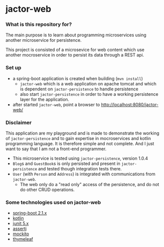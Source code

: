 # jactor-web #

### What is this repository for? ###

The main purpose is to learn about programming microservices using another microservice for persistence.

This project is consisted of a microsevice for web content which use
another mocroservice in order to persist its data through a REST api.

### Set up ###

* a spring-boot application is created when building (`mvn install`)
    * `jactor-web` which is a web application on apache tomcat and which is dependent on `jactor-persistence` to handle persistence
    * also start `jactor-persistence` in order to have a working persistence layer for the application. 
* after started `jactor-web`, point a browser to <http://localhost:8080/jactor-web/>

### Disclaimer ###

This application are my playground and is made to demonstrate the
working of `jactor-persistence` and to gain expertise in mocroservices
and kotlin programming language. It is therefore simple and not complete.
And I just want to say that I am not a front-end programmer.

* This microservice is tested using `jactor-persistence`, version 1.0.4
* `Blog`s and `GuestBook`s is only persisted and present in `jactor-persistence` and tested though integration tests there.
* `User` (with `Person` and `Address`) is integrated with communications from `jactor-web`.
    * The web only do a "read only" access of the persistence, and do not do other CRUD operations. 

### Some technologies used on jactor-web ###

* [spring-boot 2.1.x](https://spring.io/projects/spring-boot)
* [kotlin](https://kotlinlang.org)
* [junit 5.x](https://junit.org/junit5/)
* [assertj](https://joel-costigliola.github.io/assertj/)
* [mockito](http://site.mockito.org)
* [thymeleaf](https://www.thymeleaf.org)
